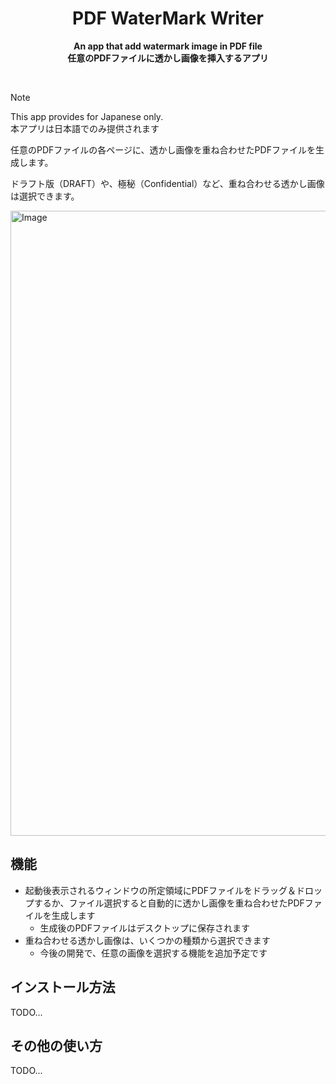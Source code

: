 <div align="center">
    <h1>PDF WaterMark Writer</h1>
    <p>
        <b>An app that add watermark image in PDF file</b><br/>
        <b>任意のPDFファイルに透かし画像を挿入するアプリ</b>
    </p>
</div>

<br>

> [!NOTE]  
> This app provides for Japanese only.  
> 本アプリは日本語でのみ提供されます

任意のPDFファイルの各ページに、透かし画像を重ね合わせたPDFファイルを生成します。

ドラフト版（DRAFT）や、極秘（Confidential）など、重ね合わせる透かし画像は選択できます。

<img width="1000" alt="Image" src="https://github.com/user-attachments/assets/1ca860b2-9022-4d06-96d8-6392575c280f" />

## 機能

- 起動後表示されるウィンドウの所定領域にPDFファイルをドラッグ＆ドロップするか、ファイル選択すると自動的に透かし画像を重ね合わせたPDFファイルを生成します
  - 生成後のPDFファイルはデスクトップに保存されます
- 重ね合わせる透かし画像は、いくつかの種類から選択できます
  - 今後の開発で、任意の画像を選択する機能を追加予定です

## インストール方法

TODO...

## その他の使い方

TODO...